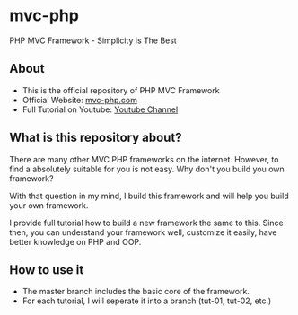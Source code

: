 # mvc-php
PHP MVC Framework - Simplicity is The Best

## About
* This is the official repository of PHP MVC Framework
* Official Website: [mvc-php.com](http://mvc-php.com)
* Full Tutorial on Youtube: [Youtube Channel](https://www.youtube.com/channel/UCdsTqTgqr9YV7ZpmFU4glAg)

## What is this repository about?
There are many other MVC PHP frameworks on the internet. However, to find a absolutely suitable for you is not easy. Why don't you build you own framework?

With that question in my mind, I build this framework and will help you build your own framework.

I provide full tutorial how to build a new framework the same to this. Since then, you can understand your framework well, customize it easily, have better knowledge on PHP and OOP. 

## How to use it
* The master branch includes the basic core of the framework.
* For each tutorial, I will seperate it into a branch (tut-01, tut-02, etc.)

